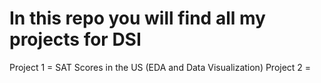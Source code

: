 # In this repo you will find all my projects for DSI
Project 1 = SAT Scores in the US (EDA and Data Visualization)
Project 2 = 
